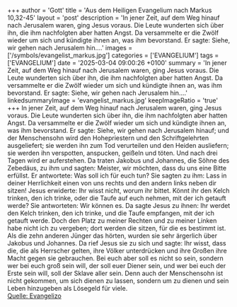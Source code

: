 +++
author = 'Gott'
title = 'Aus dem Heiligen Evangelium nach Markus 10,32-45'
layout = 'post'
description = 'In jener Zeit, auf dem Weg hinauf nach Jerusalem waren, ging Jesus voraus. Die Leute wunderten sich über ihn, die ihm nachfolgten aber hatten Angst. Da versammelte er die Zwölf wieder um sich und kündigte ihnen an, was ihm bevorstand. Er sagte: Siehe, wir gehen nach Jerusalem hin....'
images = ['/symbols/evangelist_markus.jpg']
categories = ['EVANGELIUM']
tags = ['EVANGELIUM']
date = '2025-03-04 09:00:26 +0100'
summary = 'In jener Zeit, auf dem Weg hinauf nach Jerusalem waren, ging Jesus voraus. Die Leute wunderten sich über ihn, die ihm nachfolgten aber hatten Angst. Da versammelte er die Zwölf wieder um sich und kündigte ihnen an, was ihm bevorstand. Er sagte: Siehe, wir gehen nach Jerusalem hin....'
linkedsummaryImage = 'evangelist_markus.jpg'
keepImageRatio = 'true'
+++
In jener Zeit, auf dem Weg hinauf nach Jerusalem waren, ging Jesus voraus. Die Leute wunderten sich über ihn, die ihm nachfolgten aber hatten Angst. Da versammelte er die Zwölf wieder um sich und kündigte ihnen an, was ihm bevorstand.
Er sagte: Siehe, wir gehen nach Jerusalem hinauf; und der Menschensohn wird den Hohepriestern und den Schriftgelehrten ausgeliefert; sie werden ihn zum Tod verurteilen und den Heiden ausliefern;
sie werden ihn verspotten, anspucken, geißeln und töten.<!--more--> Und nach drei Tagen wird er auferstehen.
Da traten Jakobus und Johannes, die Söhne des Zebedäus, zu ihm und sagten: Meister, wir möchten, dass du uns eine Bitte erfüllst.
Er antwortete: Was soll ich für euch tun?
Sie sagten zu ihm: Lass in deiner Herrlichkeit einen von uns rechts und den andern links neben dir sitzen!
Jesus erwiderte: Ihr wisst nicht, worum ihr bittet. Könnt ihr den Kelch trinken, den ich trinke, oder die Taufe auf euch nehmen, mit der ich getauft werde?
Sie antworteten: Wir können es. Da sagte Jesus zu ihnen: Ihr werdet den Kelch trinken, den ich trinke, und die Taufe empfangen, mit der ich getauft werde.
Doch den Platz zu meiner Rechten und zu meiner Linken habe nicht ich zu vergeben; dort werden die sitzen, für die es bestimmt ist.
Als die zehn anderen Jünger das hörten, wurden sie sehr ärgerlich über Jakobus und Johannes.
Da rief Jesus sie zu sich und sagte: Ihr wisst, dass die, die als Herrscher gelten, ihre Völker unterdrücken und ihre Großen ihre Macht gegen sie gebrauchen.
Bei euch aber soll es nicht so sein, sondern wer bei euch groß sein will, der soll euer Diener sein,
und wer bei euch der Erste sein will, soll der Sklave aller sein.
Denn auch der Menschensohn ist nicht gekommen, um sich dienen zu lassen, sondern um zu dienen und sein Leben hinzugeben als Lösegeld für viele.<br> [Quelle: Evangelizo](https://evangeliumtagfuertag.org/DE/gospel)